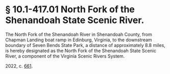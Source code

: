 # § 10.1-417.01 North Fork of the Shenandoah State Scenic River.

<p>The North Fork of the Shenandoah River in Shenandoah County, from Chapman Landing boat ramp in Edinburg, Virginia, to the downstream boundary of Seven Bends State Park, a distance of approximately 8.8 miles, is hereby designated as the North Fork of the Shenandoah State Scenic River, a component of the Virginia Scenic Rivers System.</p><p>2022, c. <a href='http://lis.virginia.gov/cgi-bin/legp604.exe?221+ful+CHAP0661'>661</a>.</p>